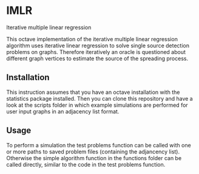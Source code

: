 # IMLR
Iterative multiple linear regression

This octave implementation of the iterative multiple linear regression algorithm uses iterative linear regression to solve
single source detection problems on graphs.
Therefore iteratively an oracle is questioned about different graph vertices to estimate the source of the spreading process.

## Installation

This instruction assumes that you have an octave installation with the statistics package installed.
Then you can clone this repository and have a look at the scripts folder in which example simulations are performed for
user input graphs in an adjacency list format.

## Usage

To perform a simulation the test problems function can be called with one or more paths to saved problem files (containing the adjancency list).
Otherwise the simple algorithm function in the functions folder can be called directly, similar to the code in the test problems function.
